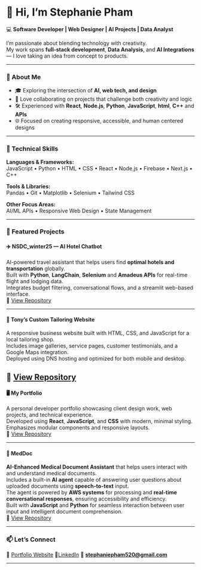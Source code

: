# 👋 Hi, I’m Stephanie Pham

💻 **Software Developer | Web Designer | AI Projects | Data Analyst**

I’m passionate about blending technology with creativity.   
My work spans **full-stack development**, **Data Analysis**, and **AI Integrations** — I love taking an idea from concept to products.

---

### 🧠 About Me
- 🎓 Exploring the intersection of **AI, web tech, and design**
- 💬 Love collaborating on projects that challenge both creativity and logic
- 🛠️ Experienced with **React**, **Node.js**, **Python**, **JavaScript**, **html**, **C++** and **APIs**
- 🌐 Focused on creating responsive, accessible, and human centered designs

---

### 🧩 Technical Skills
**Languages & Frameworks:**  
JavaScript • Python • HTML • CSS • React • Node.js • Firebase • Next.js • C++

**Tools & Libraries:**  
Pandas • Git • Matplotlib • Selenium • Tailwind CSS  

**Other Focus Areas:**  
AI/ML APIs •  Responsive Web Design • State Management

---

### 🚀 Featured Projects

#### ✈️ NSDC_winter25 — AI Hotel Chatbot 
AI-powered travel assistant that helps users find **optimal hotels and transportation** globally.  
Built with **Python**, **LangChain**, **Selenium** and **Amadeus APIs** for real-time flight and lodging data.  
Integrates budget filtering, conversational flows, and a streamlit web-based interface.  
🔗 [View Repository](https://github.com/spham21/NSDC_winter25)

---

#### 🧵 Tony’s Custom Tailoring Website
A responsive business website built with HTML, CSS, and JavaScript for a local tailoring shop.  
Includes image galleries, service pages, customer testimonials, and a Google Maps integration.  
Deployed using DNS hosting and optimized for both mobile and desktop.  

🔗 [View Repository](https://github.com/spham21/Tony-s-Custom-Tailoring-Website)
---

#### 🖥️ My Portfolio  
A personal developer portfolio showcasing client design work, web projects, and technical experience.  
Developed using **React**, **JavaScript**, and **CSS** with modern, minimal styling.  
Emphasizes modular components and responsive layouts.  
🔗 [View Repository](https://github.com/spham21/my-portfolio)

---

#### 🏥 MedDoc  
**AI-Enhanced Medical Document Assistant** that helps users interact with and understand medical documents.  
Includes a built-in **AI agent** capable of answering user questions about uploaded documents using **speech-to-text** input.  
The agent is powered by **AWS systems** for processing and **real-time conversational responses**, ensuring accessibility and efficiency.  
Built with **JavaScript** and **Python** for seamless interaction between user input and intelligent document comprehension.  
🔗 [View Repository](https://github.com/Uplix/MedDoc) 

---

### 📫 Let’s Connect
🤗 [Portfolio Website](#https://my-portfolio-tawny-iota-86.vercel.app/) 
🔗[LinkedIn](#https://www.linkedin.com/in/stephanie-pham-634ab1334/) 
💌 **stephaniepham520@gmail.com** 

---


<!--
